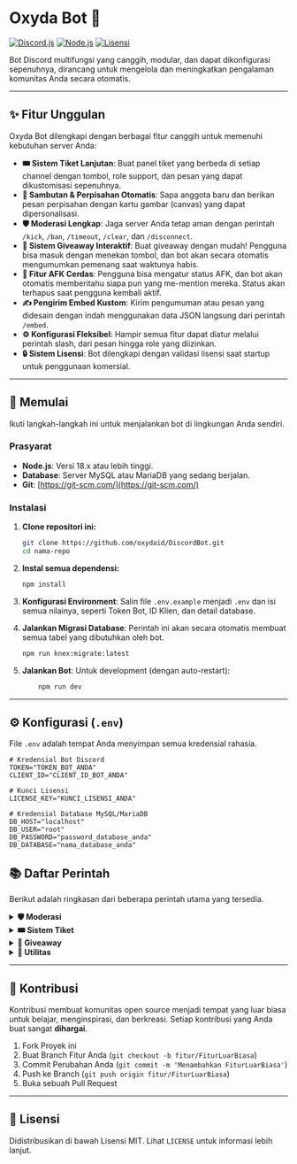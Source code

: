 # Oxyda Bot 🤖

[![Discord.js](https://img.shields.io/badge/discord.js-v14-7289DA?style=for-the-badge&logo=discord&logoColor=white)](https://discord.js.org/) [![Node.js](https://img.shields.io/badge/Node.js-18.x+-339933?style=for-the-badge&logo=nodedotjs&logoColor=white)](https://nodejs.org/) [![Lisensi](https://img.shields.io/badge/Lisensi-MIT-yellow.svg?style=for-the-badge)](https://opensource.org/licenses/MIT)

Bot Discord multifungsi yang canggih, modular, dan dapat dikonfigurasi sepenuhnya, dirancang untuk mengelola dan meningkatkan pengalaman komunitas Anda secara otomatis.



---

## ✨ Fitur Unggulan

Oxyda Bot dilengkapi dengan berbagai fitur canggih untuk memenuhi kebutuhan server Anda:

* **🎟️ Sistem Tiket Lanjutan**: Buat panel tiket yang berbeda di setiap channel dengan tombol, role support, dan pesan yang dapat dikustomisasi sepenuhnya.
* **👋 Sambutan & Perpisahan Otomatis**: Sapa anggota baru dan berikan pesan perpisahan dengan kartu gambar (canvas) yang dapat dipersonalisasi.
* **🛡️ Moderasi Lengkap**: Jaga server Anda tetap aman dengan perintah `/kick`, `/ban`, `/timeout`, `/clear`, dan `/disconnect`.
* **🎉 Sistem Giveaway Interaktif**: Buat giveaway dengan mudah! Pengguna bisa masuk dengan menekan tombol, dan bot akan secara otomatis mengumumkan pemenang saat waktunya habis.
* **🌙 Fitur AFK Cerdas**: Pengguna bisa mengatur status AFK, dan bot akan otomatis memberitahu siapa pun yang me-mention mereka. Status akan terhapus saat pengguna kembali aktif.
* **✍️ Pengirim Embed Kustom**: Kirim pengumuman atau pesan yang didesain dengan indah menggunakan data JSON langsung dari perintah `/embed`.
* **⚙️ Konfigurasi Fleksibel**: Hampir semua fitur dapat diatur melalui perintah slash, dari pesan hingga role yang diizinkan.
* **🔒 Sistem Lisensi**: Bot dilengkapi dengan validasi lisensi saat startup untuk penggunaan komersial.

---

## 🚀 Memulai

Ikuti langkah-langkah ini untuk menjalankan bot di lingkungan Anda sendiri.

### Prasyarat

* **Node.js**: Versi 18.x atau lebih tinggi.
* **Database**: Server MySQL atau MariaDB yang sedang berjalan.
* **Git**: [https://git-scm.com/](https://git-scm.com/)

### Instalasi

1.  **Clone repositori ini:**
    ```bash
    git clone https://github.com/oxydaid/DiscordBot.git
    cd nama-repo
    ```

2.  **Instal semua dependensi:**
    ```bash
    npm install
    ```

3.  **Konfigurasi Environment**:
    Salin file `.env.example` menjadi `.env` dan isi semua nilainya, seperti Token Bot, ID Klien, dan detail database.

4.  **Jalankan Migrasi Database**:
    Perintah ini akan secara otomatis membuat semua tabel yang dibutuhkan oleh bot.
    ```bash
    npm run knex:migrate:latest
    ```

5.  **Jalankan Bot**:
    Untuk development (dengan auto-restart):
    ```bash
        npm run dev
    ```

---

## ⚙️ Konfigurasi (`.env`)

File `.env` adalah tempat Anda menyimpan semua kredensial rahasia.

```env
# Kredensial Bot Discord
TOKEN="TOKEN_BOT_ANDA"
CLIENT_ID="CLIENT_ID_BOT_ANDA"

# Kunci Lisensi
LICENSE_KEY="KUNCI_LISENSI_ANDA"

# Kredensial Database MySQL/MariaDB
DB_HOST="localhost"
DB_USER="root"
DB_PASSWORD="password_database_anda"
DB_DATABASE="nama_database_anda"
```

## 📚 Daftar Perintah

Berikut adalah ringkasan dari beberapa perintah utama yang tersedia.

<details>
<summary><strong>🛡️ Moderasi</strong></summary>

* `/kick [user] [reason]`: Menendang anggota dari server.
* `/ban [user] [reason]`: Memblokir anggota dari server.
* `/timeout [user] [duration] [reason]`: Membisukan anggota untuk durasi tertentu.
* `/clear [amount]`: Menghapus sejumlah pesan dari channel.
* `/disconnect [user]`: Memutuskan anggota dari voice channel.

</details>

<details>
<summary><strong>🎟️ Sistem Tiket</strong></summary>

* `/ticket config create [type] ...`: Mengkonfigurasi properti untuk jenis tiket baru (kategori, role, tampilan tombol, dll).
* `/ticket setup [channel] [ticket_types] ...`: Mengirim panel tiket ke channel tertentu dengan tombol-tombol yang sudah dikonfigurasi.

</details>

<details>
<summary><strong>🎉 Giveaway</strong></summary>

* `/giveaway start [duration] [winners] [prize] [channel]`: Memulai sebuah giveaway baru.
* `/giveaway delete [message_id]`: Membatalkan dan menghapus giveaway yang sedang berjalan.

</details>

<details>
<summary><strong>🔧 Utilitas</strong></summary>

* `/help`: Menampilkan menu bantuan interaktif dengan daftar kategori perintah.
* `/afk [reason]`: Mengatur status AFK Anda.
* `/embed [channel]`: Membuka modal untuk mengirim pesan embed kustom via JSON.
* `/welcome ...`: Mengatur semua aspek pesan selamat datang.
* `/leave ...`: Mengatur semua aspek pesan perpisahan.

</details>

---

## 🤝 Kontribusi

Kontribusi membuat komunitas open source menjadi tempat yang luar biasa untuk belajar, menginspirasi, dan berkreasi. Setiap kontribusi yang Anda buat sangat **dihargai**.

1.  Fork Proyek ini
2.  Buat Branch Fitur Anda (`git checkout -b fitur/FiturLuarBiasa`)
3.  Commit Perubahan Anda (`git commit -m 'Menambahkan FiturLuarBiasa'`)
4.  Push ke Branch (`git push origin fitur/FiturLuarBiasa`)
5.  Buka sebuah Pull Request

---

## 📜 Lisensi

Didistribusikan di bawah Lisensi MIT. Lihat `LICENSE` untuk informasi lebih lanjut.
